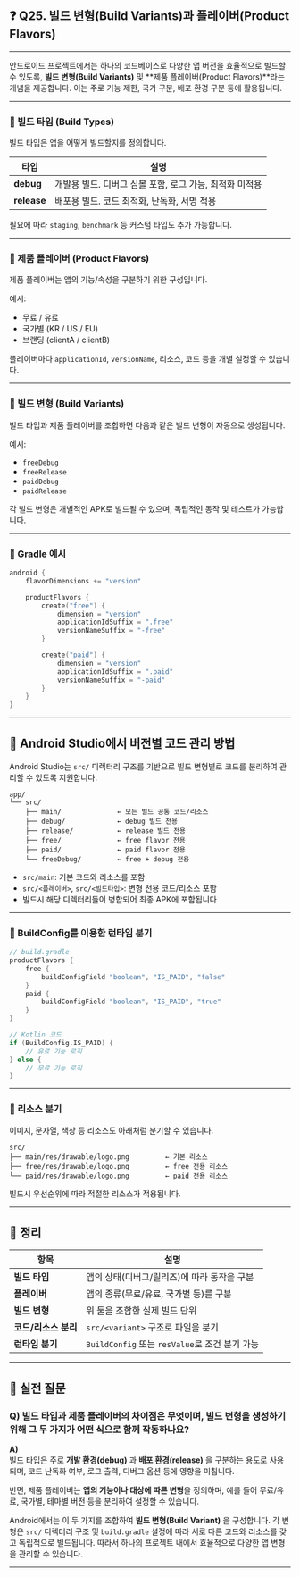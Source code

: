 ## ❓ Q25. 빌드 변형(Build Variants)과 플레이버(Product Flavors)

---

안드로이드 프로젝트에서는 하나의 코드베이스로 다양한 앱 버전을 효율적으로 빌드할 수 있도록, **빌드 변형(Build Variants)** 및 **제품 플레이버(Product Flavors)**라는 개념을 제공합니다. 이는 주로 기능 제한, 국가 구분, 배포 환경 구분 등에 활용됩니다.

---

### 🔹 빌드 타입 (Build Types)

빌드 타입은 앱을 어떻게 빌드할지를 정의합니다.

| 타입 | 설명 |
|------|------|
| **debug** | 개발용 빌드. 디버그 심볼 포함, 로그 가능, 최적화 미적용 |
| **release** | 배포용 빌드. 코드 최적화, 난독화, 서명 적용 |

필요에 따라 `staging`, `benchmark` 등 커스텀 타입도 추가 가능합니다.

---

### 🔹 제품 플레이버 (Product Flavors)

제품 플레이버는 앱의 기능/속성을 구분하기 위한 구성입니다.

예시:

- 무료 / 유료
- 국가별 (KR / US / EU)
- 브랜딩 (clientA / clientB)

플레이버마다 `applicationId`, `versionName`, 리소스, 코드 등을 개별 설정할 수 있습니다.

---

### 🔹 빌드 변형 (Build Variants)

빌드 타입과 제품 플레이버를 조합하면 다음과 같은 빌드 변형이 자동으로 생성됩니다.

예시:

- `freeDebug`
- `freeRelease`
- `paidDebug`
- `paidRelease`

각 빌드 변형은 개별적인 APK로 빌드될 수 있으며, 독립적인 동작 및 테스트가 가능합니다.

---

### 🧪 Gradle 예시

```kotlin
android {
    flavorDimensions += "version"

    productFlavors {
        create("free") {
            dimension = "version"
            applicationIdSuffix = ".free"
            versionNameSuffix = "-free"
        }

        create("paid") {
            dimension = "version"
            applicationIdSuffix = ".paid"
            versionNameSuffix = "-paid"
        }
    }
}
```

---

## 📁 Android Studio에서 버전별 코드 관리 방법

Android Studio는 `src/` 디렉터리 구조를 기반으로 빌드 변형별로 코드를 분리하여 관리할 수 있도록 지원합니다.

```
app/
└── src/
    ├── main/              ← 모든 빌드 공통 코드/리소스
    ├── debug/             ← debug 빌드 전용
    ├── release/           ← release 빌드 전용
    ├── free/              ← free flavor 전용
    ├── paid/              ← paid flavor 전용
    └── freeDebug/         ← free + debug 전용
```

- `src/main`: 기본 코드와 리소스를 포함
- `src/<플레이버>`, `src/<빌드타입>`: 변형 전용 코드/리소스 포함
- 빌드시 해당 디렉터리들이 병합되어 최종 APK에 포함됩니다

---

### 🔧 BuildConfig를 이용한 런타임 분기

```kotlin
// build.gradle
productFlavors {
    free {
        buildConfigField "boolean", "IS_PAID", "false"
    }
    paid {
        buildConfigField "boolean", "IS_PAID", "true"
    }
}

// Kotlin 코드
if (BuildConfig.IS_PAID) {
    // 유료 기능 로직
} else {
    // 무료 기능 로직
}
```

---

### 🎨 리소스 분기

이미지, 문자열, 색상 등 리소스도 아래처럼 분기할 수 있습니다.

```
src/
├── main/res/drawable/logo.png         ← 기본 리소스
├── free/res/drawable/logo.png         ← free 전용 리소스
└── paid/res/drawable/logo.png         ← paid 전용 리소스
```

빌드시 우선순위에 따라 적절한 리소스가 적용됩니다.

---

## 📌 정리

| 항목 | 설명 |
|------|------|
| **빌드 타입** | 앱의 상태(디버그/릴리즈)에 따라 동작을 구분 |
| **플레이버** | 앱의 종류(무료/유료, 국가별 등)를 구분 |
| **빌드 변형** | 위 둘을 조합한 실제 빌드 단위 |
| **코드/리소스 분리** | `src/<variant>` 구조로 파일을 분기 |
| **런타임 분기** | `BuildConfig` 또는 `resValue`로 조건 분기 가능 |

---

## 💬 실전 질문

### Q) 빌드 타입과 제품 플레이버의 차이점은 무엇이며, 빌드 변형을 생성하기 위해 그 두 가지가 어떤 식으로 함께 작동하나요?

**A)**  
빌드 타입은 주로 **개발 환경(debug)** 과 **배포 환경(release)** 을 구분하는 용도로 사용되며, 코드 난독화 여부, 로그 출력, 디버그 옵션 등에 영향을 미칩니다.

반면, 제품 플레이버는 **앱의 기능이나 대상에 따른 변형**을 정의하며, 예를 들어 무료/유료, 국가별, 테마별 버전 등을 분리하여 설정할 수 있습니다.

Android에서는 이 두 가지를 조합하여 **빌드 변형(Build Variant)** 을 구성합니다. 각 변형은 `src/` 디렉터리 구조 및 `build.gradle` 설정에 따라 서로 다른 코드와 리소스를 갖고 독립적으로 빌드됩니다. 따라서 하나의 프로젝트 내에서 효율적으로 다양한 앱 변형을 관리할 수 있습니다.

---
